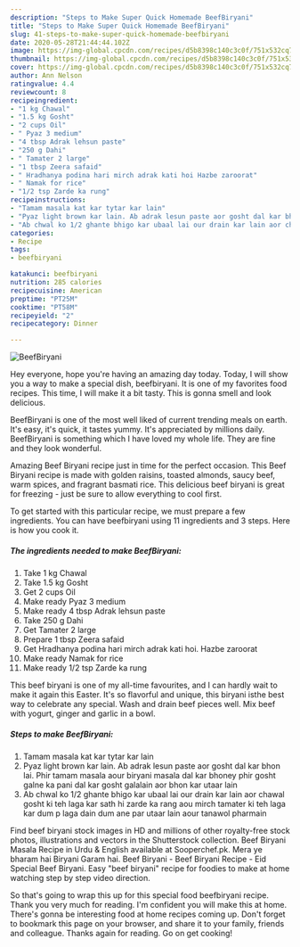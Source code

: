 ```yaml
---
description: "Steps to Make Super Quick Homemade BeefBiryani"
title: "Steps to Make Super Quick Homemade BeefBiryani"
slug: 41-steps-to-make-super-quick-homemade-beefbiryani
date: 2020-05-28T21:44:44.102Z
image: https://img-global.cpcdn.com/recipes/d5b8398c140c3c0f/751x532cq70/beefbiryani-recipe-main-photo.jpg
thumbnail: https://img-global.cpcdn.com/recipes/d5b8398c140c3c0f/751x532cq70/beefbiryani-recipe-main-photo.jpg
cover: https://img-global.cpcdn.com/recipes/d5b8398c140c3c0f/751x532cq70/beefbiryani-recipe-main-photo.jpg
author: Ann Nelson
ratingvalue: 4.4
reviewcount: 8
recipeingredient:
- "1 kg Chawal"
- "1.5 kg Gosht"
- "2 cups Oil"
- " Pyaz 3 medium"
- "4 tbsp Adrak lehsun paste"
- "250 g Dahi"
- " Tamater 2 large"
- "1 tbsp Zeera safaid"
- " Hradhanya podina hari mirch adrak kati hoi Hazbe zaroorat"
- " Namak for rice"
- "1/2 tsp Zarde ka rung"
recipeinstructions:
- "Tamam masala kat kar tytar kar lain"
- "Pyaz light brown kar lain. Ab adrak lesun paste aor gosht dal kar bhon lai. Phir tamam masala aour biryani masala dal kar bhoney phir gosht galne ka pani dal kar gosht galalain aor bhon kar utaar lain"
- "Ab chwal ko 1/2 ghante bhigo kar ubaal lai our drain kar lain aor chawal gosht ki teh laga kar sath hi zarde ka rang aou mirch tamater ki teh laga kar dum p laga dain dum ane par utaar lain aour tanawol pharmain"
categories:
- Recipe
tags:
- beefbiryani

katakunci: beefbiryani 
nutrition: 285 calories
recipecuisine: American
preptime: "PT25M"
cooktime: "PT58M"
recipeyield: "2"
recipecategory: Dinner

---
```



![BeefBiryani](https://img-global.cpcdn.com/recipes/d5b8398c140c3c0f/751x532cq70/beefbiryani-recipe-main-photo.jpg)

Hey everyone, hope you're having an amazing day today. Today, I will show you a way to make a special dish, beefbiryani. It is one of my favorites food recipes. This time, I will make it a bit tasty. This is gonna smell and look delicious.

BeefBiryani is one of the most well liked of current trending meals on earth. It's easy, it's quick, it tastes yummy. It's appreciated by millions daily. BeefBiryani is something which I have loved my whole life. They are fine and they look wonderful.

Amazing Beef Biryani recipe just in time for the perfect occasion. This Beef Biryani recipe is made with golden raisins, toasted almonds, saucy beef, warm spices, and fragrant basmati rice. This delicious beef biryani is great for freezing - just be sure to allow everything to cool first.


To get started with this particular recipe, we must prepare a few ingredients. You can have beefbiryani using 11 ingredients and 3 steps. Here is how you cook it.

<!--inarticleads1-->

##### The ingredients needed to make BeefBiryani:

1. Take 1 kg Chawal
1. Take 1.5 kg Gosht
1. Get 2 cups Oil
1. Make ready  Pyaz 3 medium
1. Make ready 4 tbsp Adrak lehsun paste
1. Take 250 g Dahi
1. Get  Tamater 2 large
1. Prepare 1 tbsp Zeera safaid
1. Get  Hradhanya podina hari mirch adrak kati hoi. Hazbe zaroorat
1. Make ready  Namak for rice
1. Make ready 1/2 tsp Zarde ka rung


This beef biryani is one of my all-time favourites, and I can hardly wait to make it again this Easter. It&#39;s so flavorful and unique, this biryani isthe best way to celebrate any special. Wash and drain beef pieces well. Mix beef with yogurt, ginger and garlic in a bowl. 

<!--inarticleads2-->

##### Steps to make BeefBiryani:

1. Tamam masala kat kar tytar kar lain
1. Pyaz light brown kar lain. Ab adrak lesun paste aor gosht dal kar bhon lai. Phir tamam masala aour biryani masala dal kar bhoney phir gosht galne ka pani dal kar gosht galalain aor bhon kar utaar lain
1. Ab chwal ko 1/2 ghante bhigo kar ubaal lai our drain kar lain aor chawal gosht ki teh laga kar sath hi zarde ka rang aou mirch tamater ki teh laga kar dum p laga dain dum ane par utaar lain aour tanawol pharmain


Find beef biryani stock images in HD and millions of other royalty-free stock photos, illustrations and vectors in the Shutterstock collection. Beef Biryani Masala Recipe in Urdu &amp; English available at Sooperchef.pk. Mera ye bharam hai Biryani Garam hai. Beef Biryani - Beef Biryani Recipe - Eid Special Beef Biryani. Easy &#34;beef biryani&#34; recipe for foodies to make at home watching step by step video direction. 

So that's going to wrap this up for this special food beefbiryani recipe. Thank you very much for reading. I'm confident you will make this at home. There's gonna be interesting food at home recipes coming up. Don't forget to bookmark this page on your browser, and share it to your family, friends and colleague. Thanks again for reading. Go on get cooking!
